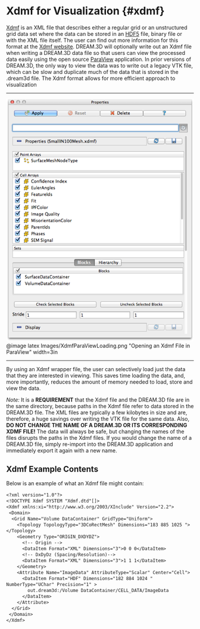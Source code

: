 Xdmf for Visualization {#xdmf}
========

[Xdmf](http://www.xdmf.org) is an XML file that describes either a regular grid or an unstructured grid data set where the data can be stored in an [HDF5](http://www.hdfgroup.org) file, binary file or with the XML file itself. The user can find out more information for this format at the [Xdmf website](http://www.xdmf.org). DREAM.3D will optionally write out an Xdmf file when writing a DREAM.3D data file so that users can view the processed data easily using the open source [ParaView](http://www.paraview.org) application. In prior versions of DREAM.3D, the only way to view the data was to write out a legacy VTK file, which can be slow and duplicate much of the data that is stored in the .dream3d file. The Xdmf format allows for more efficient approach to visualization

-------

![Opening an Xdmf File in ParaView](Images/XdmfParaViewLoading.png)
@image latex Images/XdmfParaViewLoading.png "Opening an Xdmf File in ParaView" width=3in

--------

By using an Xdmf wrapper file, the user can selectively load just the data that they are interested in viewing. This saves time loading the data, and, more importantly, reduces the amount of memory needed to load, store and view the data.

*Note:* It is a **REQUIREMENT** that the Xdmf file and the DREAM.3D file are in the same directory, because paths in the Xdmf file refer to data stored in the DREAM.3D file. The XML files are typically a few kilobytes in size and are, therefore, a huge savings over writing the VTK file for the same data. Also, **DO NOT CHANGE THE NAME OF A DREAM.3D OR ITS CORRESPONDING XDMF FILE!** The data will always be safe, but changing the names of the files disrupts the paths in the Xdmf files. If you would change the name of a DREAM.3D file, simply re-import into the DREAM.3D application and immediately export it again with a new name.

## Xdmf Example Contents ##
Below is an example of what an Xdmf file might contain:

    <?xml version="1.0"?>
    <!DOCTYPE Xdmf SYSTEM "Xdmf.dtd"[]>
    <Xdmf xmlns:xi="http://www.w3.org/2003/XInclude" Version="2.2">
     <Domain>
      <Grid Name="Volume DataContainer" GridType="Uniform">
        <Topology TopologyType="3DCoRectMesh" Dimensions="183 885 1025 "></Topology>
        <Geometry Type="ORIGIN_DXDYDZ">
          <!-- Origin -->
          <DataItem Format="XML" Dimensions="3">0 0 0</DataItem>
          <!-- DxDyDz (Spacing/Resolution)-->
          <DataItem Format="XML" Dimensions="3">1 1 1</DataItem>
        </Geometry>
        <Attribute Name="ImageData" AttributeType="Scalar" Center="Cell">
          <DataItem Format="HDF" Dimensions="182 884 1024 " NumberType="UChar" Precision="1" >
            out.dream3d:/Volume DataContainer/CELL_DATA/ImageData
          </DataItem>
        </Attribute>
      </Grid>    
     </Domain>
    </Xdmf>
